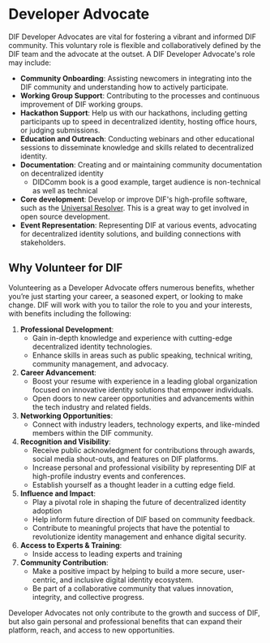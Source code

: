 # Developer Advocate

DIF Developer Advocates are vital for fostering a vibrant and informed DIF community. This voluntary role is flexible and collaboratively defined by the DIF team and the advocate at the outset. A DIF Developer Advocate's role may include:

- **Community Onboarding**: Assisting newcomers in integrating into the DIF community and understanding how to actively participate.
- **Working Group Support**: Contributing to the processes and continuous improvement of DIF working groups.
- **Hackathon Support**: Help us with our hackathons, including getting participants up to speed in decentralized identity, hosting office hours, or judging submissions.
- **Education and Outreach**: Conducting webinars and other educational sessions to disseminate knowledge and skills related to decentralized identity.
- **Documentation**: Creating and or maintaining community documentation on decentralized identity
  - DIDComm book is a good example, target audience is non-technical as well as technical
- **Core development**: Develop or improve DIF's high-profile software, such as the [Universal Resolver](https://dev.uniresolver.io/). This is a great way to get involved in open source development.
- **Event Representation**: Representing DIF at various events, advocating for decentralized identity solutions, and building connections with stakeholders.

## Why Volunteer for DIF

Volunteering as a Developer Advocate offers numerous benefits, whether you’re just starting your career, a seasoned expert, or looking to make change. DIF will work with you to tailor the role to you and your interests, with benefits including the following:

1. **Professional Development**:
   - Gain in-depth knowledge and experience with cutting-edge decentralized identity technologies.
   - Enhance skills in areas such as public speaking, technical writing, community management, and advocacy.
2. **Career Advancement**:
   - Boost your resume with experience in a leading global organization focused on innovative identity solutions that empower individuals.
   - Open doors to new career opportunities and advancements within the tech industry and related fields.
3. **Networking Opportunities**:
   - Connect with industry leaders, technology experts, and like-minded members within the DIF community.
4. **Recognition and Visibility**:
   - Receive public acknowledgment for contributions through awards, social media shout-outs, and features on DIF platforms.
   - Increase personal and professional visibility by representing DIF at high-profile industry events and conferences.
   - Establish yourself as a thought leader in a cutting edge field.
5. **Influence and Impact**:
   - Play a pivotal role in shaping the future of decentralized identity adoption
   - Help inform future direction of DIF based on community feedback.
   - Contribute to meaningful projects that have the potential to revolutionize identity management and enhance digital security.
6. **Access to Experts & Training**:
   - Inside access to leading experts and training
7. **Community Contribution**:
   - Make a positive impact by helping to build a more secure, user-centric, and inclusive digital identity ecosystem.
   - Be part of a collaborative community that values innovation, integrity, and collective progress.

Developer Advocates not only contribute to the growth and success of DIF, but also gain personal and professional benefits that can expand their platform, reach, and access to new opportunities.
